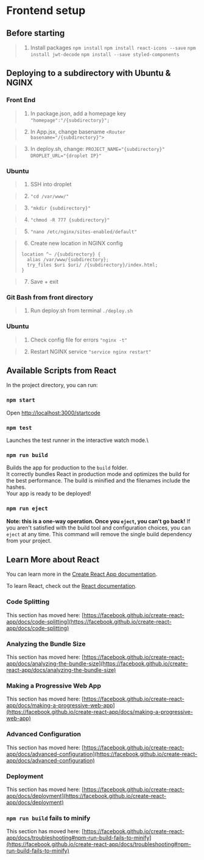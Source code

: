 # Frontend setup

## Before starting

>1) Install packages
>```npm install```
>```npm install react-icons --save```
>```npm install jwt-decode```
>```npm install --save styled-components```

## Deploying to a subdirectory with Ubuntu & NGINX
### Front End
>1) In package.json, add a homepage key
>```"homepage":"/{subdirectory}";```

>2) In App.jsx, change basename
>```<Router basename="/{subdirectory}">```

>3) In deploy.sh, change:
>```PROJECT_NAME="{subdirectory}"```
>```DROPLET_URL="{droplet IP}"```

### Ubuntu
>1) SSH into droplet

>2) ```"cd /var/www/"```

>3) ```"mkdir {subdirectory}"```

>4) ```"chmod -R 777 {subdirectory}"```

>5) ```"nano /etc/nginx/sites-enabled/default"```

>6) Create new location in NGINX config
> ```
> location ^~ /{subdirectory} {
>	alias /var/www/{subdirectory};
> 	try_files $uri $uri/ /{subdirectory}/index.html;
> }
> ```

>7) Save + exit

### Git Bash from front directory
>1) Run deploy.sh from terminal
>```./deploy.sh```

### Ubuntu
>1) Check config file for errors
>```"nginx -t"```

>2) Restart NGINX service
>```"service nginx restart"```

## Available Scripts from React

In the project directory, you can run:

### `npm start`
Open [http://localhost:3000/startcode](http://localhost:3000)

### `npm test`
Launches the test runner in the interactive watch mode.\

### `npm run build`

Builds the app for production to the `build` folder.\
It correctly bundles React in production mode and optimizes the build for the best performance.
The build is minified and the filenames include the hashes.\
Your app is ready to be deployed!

### `npm run eject`
**Note: this is a one-way operation. Once you `eject`, you can't go back!**
If you aren't satisfied with the build tool and configuration choices, you can `eject` at any time. This command will remove the single build dependency from your project.



## Learn More about React

You can learn more in the [Create React App documentation](https://facebook.github.io/create-react-app/docs/getting-started).

To learn React, check out the [React documentation](https://reactjs.org/).

### Code Splitting

This section has moved here: [https://facebook.github.io/create-react-app/docs/code-splitting](https://facebook.github.io/create-react-app/docs/code-splitting)

### Analyzing the Bundle Size

This section has moved here: [https://facebook.github.io/create-react-app/docs/analyzing-the-bundle-size](https://facebook.github.io/create-react-app/docs/analyzing-the-bundle-size)

### Making a Progressive Web App

This section has moved here: [https://facebook.github.io/create-react-app/docs/making-a-progressive-web-app](https://facebook.github.io/create-react-app/docs/making-a-progressive-web-app)

### Advanced Configuration

This section has moved here: [https://facebook.github.io/create-react-app/docs/advanced-configuration](https://facebook.github.io/create-react-app/docs/advanced-configuration)

### Deployment

This section has moved here: [https://facebook.github.io/create-react-app/docs/deployment](https://facebook.github.io/create-react-app/docs/deployment)

### `npm run build` fails to minify

This section has moved here: [https://facebook.github.io/create-react-app/docs/troubleshooting#npm-run-build-fails-to-minify](https://facebook.github.io/create-react-app/docs/troubleshooting#npm-run-build-fails-to-minify)


